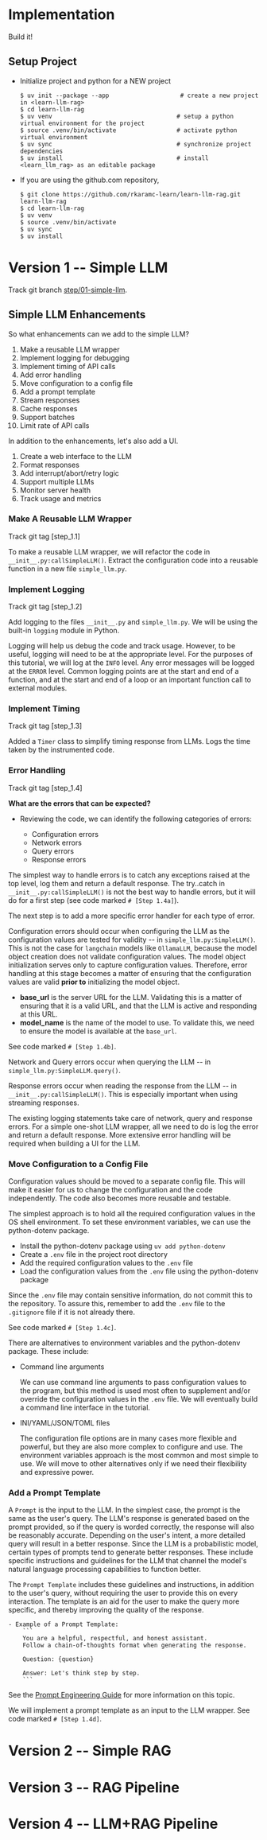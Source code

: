 # Implementation

Build it!

## Setup Project

- Initialize project and python for a NEW project

    ```
    $ uv init --package --app                    # create a new project in <learn-llm-rag>
    $ cd learn-llm-rag
    $ uv venv                                   # setup a python virtual environment for the project
    $ source .venv/bin/activate                 # activate python virtual environment
    $ uv sync                                   # synchronize project dependencies
    $ uv install                                # install <learn_llm_rag> as an editable package
    ```

- If you are using the github.com repository,

    ```
    $ git clone https://github.com/rkaramc-learn/learn-llm-rag.git learn-llm-rag
    $ cd learn-llm-rag
    $ uv venv
    $ source .venv/bin/activate
    $ uv sync
    $ uv install
    ```

# Version 1 -- Simple LLM

Track git branch [step/01-simple-llm](https://github.com/rkaramc-learn/learn-llm-rag/tree/step/01-simple-llm).

## Simple LLM Enhancements

So what enhancements can we add to the simple LLM?

1. Make a reusable LLM wrapper
1. Implement logging for debugging
1. Implement timing of API calls
1. Add error handling
1. Move configuration to a config file
1. Add a prompt template
1. Stream responses
1. Cache responses
1. Support batches
1. Limit rate of API calls

In addition to the enhancements, let's also add a UI.

1. Create a web interface to the LLM
1. Format responses
1. Add interrupt/abort/retry logic
1. Support multiple LLMs
1. Monitor server health
1. Track usage and metrics

### Make A Reusable LLM Wrapper

Track git tag [step_1.1]

To make a reusable LLM wrapper, we will refactor the code in `__init__.py:callSimpleLLM()`. Extract the configuration code into a reusable function in a new file `simple_llm.py`.

### Implement Logging

Track git tag [step_1.2]

Add logging to the files `__init__.py` and `simple_llm.py`. We will be using the built-in `logging` module in Python.

Logging will help us debug the code and track usage. However, to be useful, logging will need to be at the appropriate level. For the purposes of this tutorial, we will log at the `INFO` level. Any error messages will be logged at the `ERROR` level. Common logging points are at the start and end of a function, and at the start and end of a loop or an important function call to external modules.

### Implement Timing

Track git tag [step_1.3]

Added a `Timer` class to simplify timing response from LLMs. Logs the time taken by the instrumented code.

### Error Handling

Track git tag [step_1.4]

**What are the errors that can be expected?**

- Reviewing the code, we can identify the following categories of errors:

    - Configuration errors
    - Network errors
    - Query errors
    - Response errors

The simplest way to handle errors is to catch any exceptions raised at the top level, log them and return a default response.
The try..catch in `__init__.py:callSimpleLLM()` is not the best way to handle errors, but it will do for a first step (see code marked `# [Step 1.4a]`).

The next step is to add a more specific error handler for each type of error.

Configuration errors should occur when configuring the LLM as the configuration values are tested for validity -- in `simple_llm.py:SimpleLLM()`. 
This is not the case for `langchain` models like `OllamaLLM`, because the model object creation does not validate configuration values. 
The model object initialization serves only to capture configuration values. 
Therefore, error handling at this stage becomes a matter of ensuring that the configuration values are valid **prior to** initializing the model object.

- **base_url** is the server URL for the LLM. Validating this is a matter of ensuring that it is a valid URL, and that the LLM is active and responding at this URL.
- **model_name** is the name of the model to use. To validate this, we need to ensure the model is available at the `base_url`.

See code marked `# [Step 1.4b]`.

Network and Query errors occur when querying the LLM -- in `simple_llm.py:SimpleLLM.query()`.

Response errors occur when reading the response from the LLM -- in `__init__.py:callSimpleLLM()`. This is especially important when using streaming responses.

The existing logging statements take care of network, query and response errors. For a simple one-shot LLM wrapper, all we need to do is log the error and return a default response. More extensive error handling will be required when building a UI for the LLM.

### Move Configuration to a Config File

Configuration values should be moved to a separate config file. This will make it easier for us to change the configuration and the code independently. The code also becomes more reusable and testable.

The simplest approach is to hold all the required configuration values in the OS shell environment. To set these environment variables, we can use the python-dotenv package.

- Install the python-dotenv package using `uv add python-dotenv`
- Create a `.env` file in the project root directory
- Add the required configuration values to the `.env` file
- Load the configuration values from the `.env` file using the python-dotenv package

Since the `.env` file may contain sensitive information, do not commit this to the repository. To assure this, remember to add the `.env` file to the `.gitignore` file if it is not already there.

See code marked `# [Step 1.4c]`.

There are alternatives to environment variables and the python-dotenv package. These include:

- Command line arguments

    We can use command line arguments to pass configuration values to the program, but this method is used most often to supplement and/or override the configuration values in the `.env` file. We will eventually build a command line interface in the tutorial.

- INI/YAML/JSON/TOML files

    The configuration file options are in many cases more flexible and powerful, but they are also more complex to configure and use. The environment variables approach is the most common and most simple to use. We will move to other alternatives only if we need their flexibility and expressive power.

### Add a Prompt Template

A `Prompt` is the input to the LLM. In the simplest case, the prompt is the same as the user's query. The LLM's response is generated based on the prompt provided, so if the query is worded correctly, the response will also be reasonably accurate. Depending on the user's intent, a more detailed query will result in a better response. Since the LLM is a probabilistic model, certain types of prompts tend to generate better responses. These include specific instructions and guidelines for the LLM that channel the model's natural language processing capabilities to function better.

The `Prompt Template` includes these guidelines and instructions, in addition to the user's query, without requiring the user to provide this on every interaction. The template is an aid for the user to make the query more specific, and thereby improving the quality of the response.

    - Example of a Prompt Template:
        ```
        You are a helpful, respectful, and honest assistant.
        Follow a chain-of-thoughts format when generating the response.

        Question: {question}

        Answer: Let's think step by step.
        ```

See the [Prompt Engineering Guide](https://www.promptingguide.ai/) for more information on this topic.

We will implement a prompt template as an input to the LLM wrapper. See code marked `# [Step 1.4d]`.

# Version 2 -- Simple RAG

# Version 3 -- RAG Pipeline

# Version 4 -- LLM+RAG Pipeline
